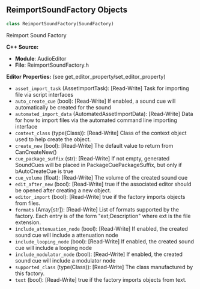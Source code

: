 ## ReimportSoundFactory Objects

```python
class ReimportSoundFactory(SoundFactory)
```

Reimport Sound Factory

**C++ Source:**

- **Module**: AudioEditor
- **File**: ReimportSoundFactory.h

**Editor Properties:** (see get_editor_property/set_editor_property)

- ``asset_import_task`` (AssetImportTask):  [Read-Write] Task for importing file via script interfaces
- ``auto_create_cue`` (bool):  [Read-Write] If enabled, a sound cue will automatically be created for the sound
- ``automated_import_data`` (AutomatedAssetImportData):  [Read-Write] Data for how to import files via the automated command line importing interface
- ``context_class`` (type(Class)):  [Read-Write] Class of the context object used to help create the object.
- ``create_new`` (bool):  [Read-Write] The default value to return from CanCreateNew()
- ``cue_package_suffix`` (str):  [Read-Write] If not empty, generated SoundCues will be placed in PackageCuePackageSuffix, but only if bAutoCreateCue is true
- ``cue_volume`` (float):  [Read-Write] The volume of the created sound cue
- ``edit_after_new`` (bool):  [Read-Write] true if the associated editor should be opened after creating a new object.
- ``editor_import`` (bool):  [Read-Write] true if the factory imports objects from files.
- ``formats`` (Array[str]):  [Read-Write] List of formats supported by the factory. Each entry is of the form "ext;Description" where ext is the file extension.
- ``include_attenuation_node`` (bool):  [Read-Write] If enabled, the created sound cue will include a attenuation node
- ``include_looping_node`` (bool):  [Read-Write] If enabled, the created sound cue will include a looping node
- ``include_modulator_node`` (bool):  [Read-Write] If enabled, the created sound cue will include a modulator node
- ``supported_class`` (type(Class)):  [Read-Write] The class manufactured by this factory.
- ``text`` (bool):  [Read-Write] true if the factory imports objects from text.

<a id="unreal.NiagaraSystem"></a>